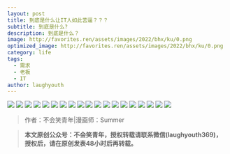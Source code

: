 ```yaml
---
layout: post
title: 到底是什么让IT人如此苦逼？？？
subtitle: 到底是什么?
description: 到底是什么？
image: http://favorites.ren/assets/images/2022/bhx/ku/0.png
optimized_image: http://favorites.ren/assets/images/2022/bhx/ku/0.png
category: life
tags:
  - 需求
  - 老板
  - IT
author: laughyouth
---
```



![](http://favorites.ren/assets/images/2022/bhx/ku/1.jpg)
![](http://favorites.ren/assets/images/2022/bhx/ku/2.jpg)
![](http://favorites.ren/assets/images/2022/bhx/ku/3.jpg)
![](http://favorites.ren/assets/images/2022/bhx/ku/4.jpg)
![](http://favorites.ren/assets/images/2022/bhx/ku/5.jpg)
![](http://favorites.ren/assets/images/2022/bhx/ku/6.jpg)
![](http://favorites.ren/assets/images/2022/bhx/ku/7.jpg)
![](http://favorites.ren/assets/images/2022/bhx/ku/8.jpg)
![](http://favorites.ren/assets/images/2022/bhx/ku/9.jpg)
![](http://favorites.ren/assets/images/2022/bhx/ku/10.jpg)
![](http://favorites.ren/assets/images/2022/bhx/ku/11.jpg)
![](http://favorites.ren/assets/images/2022/bhx/ku/12.jpg)
![](http://favorites.ren/assets/images/2022/bhx/ku/13.jpg)
![](http://favorites.ren/assets/images/2022/bhx/ku/14.jpg)
![](http://favorites.ren/assets/images/2022/bhx/ku/15.jpg)
![](http://favorites.ren/assets/images/2022/bhx/ku/16.jpg)
![](http://favorites.ren/assets/images/2022/bhx/ku/17.jpg)
![](http://favorites.ren/assets/images/2022/bhx/ku/18.jpg)
![](http://favorites.ren/assets/images/2022/bhx/ku/19.jpg)

>作者：不会笑青年|漫画师：Summer  

>**本文原创公众号：不会笑青年，授权转载请联系微信(laughyouth369)，授权后，请在原创发表48小时后再转载。**
